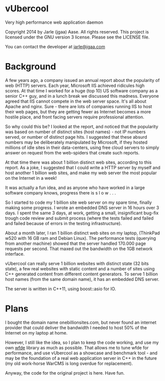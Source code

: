 # vUbercool
Very high performance web application daemon

Copyright 2014 by Jarle (jgaa) Aase. All rights reserved.
This project is licensed under the GNU version 3 license. Please
see the LICENSE file.

You can contact the developer at jarle@jgaa.com

# Background
A few years ago, a company issued an annual report about the
popularity of web (HTTP) servers. Each year, Microsoft IIS
achieved ridicules high scores. At that time I worked for a huge
(top 10) US software company as a senior C++ guy, and in a lunch
break we discussed this madness. Everyone agreed that IIS cannot
compete in the web server space. It's all about Apache and nginx.
Sure - there are lots of companies running IIS to host their
web pages, but they are getting fewer as Internet becomes a more
hostile place, and front facing servers require professional
attention.

So why could this be? I looked at the report, and noticed that
the popularity was based on number of distinct sites (host names) - not
IP numbers served, or number of distinct page hits. I suggested that
these absurd numbers may be deliberately manipulated by Microsoft, if they
hosted millions of idle sites in their data-centers, using free
cloud servers to simply answer on request from the web-spiders that
create such reports.

At that time there was about 1 billion distinct web sites, according to this
report. As a joke, I suggested that I could write a HTTP server
by myself and host another 1 billion web sites, and make my web server
the most popular on the Internet in a week!

It was actually a fun idea, and as anyone who have worked in a large
software company knows, progress there is  </i>s l o w . . .</i>

So I started to code my 1 billion site web server on my spare time,
finally making some progress. I wrote an embedded DNS server in 16
hours over 3 days. I spent the same 3 days, at work, getting a small,
insignificant bug-fix trough code review and submit process (where the
tests failed and failed and failed because of errors in the testing
infrastructure).

About a month later, I ran 1 billion distinct web sites on my laptop,
(ThinkPad w520 with 16 GB ram and Debian Linux). The
performance tests (querying from another machine) showed that the server
handled 170.000 page requests per second. That maxed out the bandwidth on
the 1GB network interface.

vUbercool can really serve 1 billion websites with distinct state (32
bits state), a few real websites with static content and a number of
sites using C++ generated content from different content generators.
To serve 1 billion host names (from the same domain name), it has
an embedded DNS server.

The server is written in C++11, using boost::asio for IO.

# Plans
I bought the domain name onebillionsites.com, but never found
an internet provider that could deliver the bandwidth I needed
to host 50% of the Internet on my laptop at home.

However, I still like the idea, so I plan to keep the code working,
and use my own [wfde](https://sourceforge.net/projects/wfde/)
library as much as possible. That allows me
to tune wfde for performance, and use vUbercool as a showcase
and benchmark tool - and may be the foundation of a real
web application server in C++ in the future (my old work-horse WarCMS
is long overdue for replacement).

Anyway, the code for the original project is here. Have fun.
